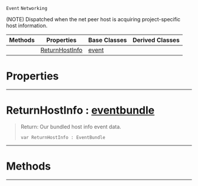  `Event` `Networking`



(NOTE) Dispatched when the net peer host is acquiring project-specific host information.

|Methods|Properties|Base Classes|Derived Classes|
|---|---|---|---|
| |[ReturnHostInfo](acquirenethostinfo.md#returnhostinfo-zilch-engi)|[event](event.md)| |


 #  Properties


---  
 #  ReturnHostInfo : [eventbundle](eventbundle.md)

> Return: Our bundled host info event data.
> ```TS:Nada
> var ReturnHostInfo : EventBundle


---  
 #  Methods


---  
 

 